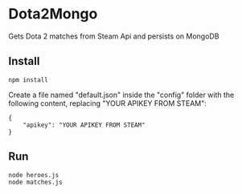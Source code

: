 # Dota2Mongo

Gets Dota 2 matches from Steam Api and persists on MongoDB

## Install

```
npm install
```

Create a file named "default.json" inside the "config" folder with the following content, replacing "YOUR APIKEY FROM STEAM":
```
{
    "apikey": "YOUR APIKEY FROM STEAM"
}
```


## Run

```
node heroes.js
node matches.js
```

